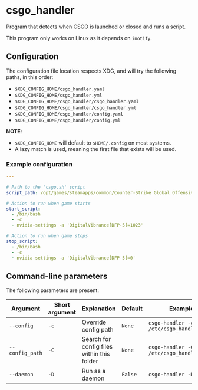 # csgo_handler

Program that detects when CSGO is launched or closed and runs a script.

This program only works on Linux as it depends on `inotify`.

## Configuration

The configuration file location respects XDG, and will try the following paths, in this order:
 - `$XDG_CONFIG_HOME/csgo_handler.yaml`
 - `$XDG_CONFIG_HOME/csgo_handler.yml`
 - `$XDG_CONFIG_HOME/csgo_handler/csgo_handler.yaml`
 - `$XDG_CONFIG_HOME/csgo_handler/csgo_handler.yml`
 - `$XDG_CONFIG_HOME/csgo_handler/config.yaml`
 - `$XDG_CONFIG_HOME/csgo_handler/config.yml`

 **NOTE**:
  - `$XDG_CONFIG_HOME` will default to `$HOME/.config` on most systems.
  - A lazy match is used, meaning the first file that exists will be used.

### Example configuration

```yaml
---

# Path to the 'csgo.sh' script
script_path: /opt/games/steamapps/common/Counter-Strike Global Offensive/csgo.sh

# Action to run when game starts
start_script:
  - /bin/bash
  - -c
  - nvidia-settings -a 'DigitalVibrance[DFP-5]=1023'

# Action to run when game stops
stop_script:
  - /bin/bash
  - -c
  - nvidia-settings -a 'DigitalVibrance[DFP-5]=0'
```

## Command-line parameters

The following parameters are present:

| Argument        | Short argument | Explanation                                | Default | Example                                  |
|-----------------|----------------|--------------------------------------------|---------|------------------------------------------|
| `--config`      | `-c`           | Override config path                       | `None`  | `csgo-handler -c /etc/csgo_handler.yaml` |
| `--config_path` | `-C`           | Search for config files within this folder | `None`  | `csgo-handler -C /etc/csgo_handler`      |
| `--daemon`      | `-D`           | Run as a daemon                            | `False` | `csgo-handler -D`                        |
